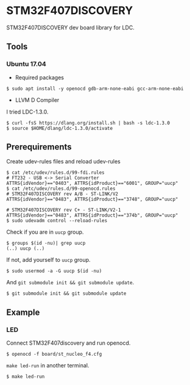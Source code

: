 # STM32F407DISCOVERY

STM32F407DISCOVERY dev board library for LDC.

## Tools

### Ubuntu 17.04

- Required packages

```console
$ sudo apt install -y openocd gdb-arm-none-eabi gcc-arm-none-eabi
```

- LLVM D Compiler

I tried LDC-1.3.0.

```console
$ curl -fsS https://dlang.org/install.sh | bash -s ldc-1.3.0
$ source $HOME/dlang/ldc-1.3.0/activate
```

## Prerequirements

Create udev-rules files and reload udev-rules

```console
$ cat /etc/udev/rules.d/99-fdi.rules
# FT232 - USB <-> Serial Converter
ATTRS{idVendor}=="0403", ATTRS{idProduct}=="6001", GROUP="uucp"
$ cat /etc/udev/rules.d/99-openocd.rules
# STM32F407DISCOVERY rev A/B - ST-LINK/V2
ATTRS{idVendor}=="0483", ATTRS{idProduct}=="3748", GROUP="uucp"

# STM32F407DISCOVERY rev C+ - ST-LINK/V2-1
ATTRS{idVendor}=="0483", ATTRS{idProduct}=="374b", GROUP="uucp"
$ sudo udevadm control --reload-rules
```

Check if you are in `uucp` group.

```console
$ groups $(id -nu)| grep uucp
(..) uucp (..)
```

If not, add yourself to `uucp` group.

```console
$ sudo usermod -a -G uucp $(id -nu)
```

And `git submodule init && git submodule update`.

```console
$ git submodule init && git submodule update
```

## Example

### LED

Connect STM32F407discovery and run openocd.

```console
$ openocd -f board/st_nucleo_f4.cfg
```

`make led-run` in another terminal.

```console
$ make led-run
```
